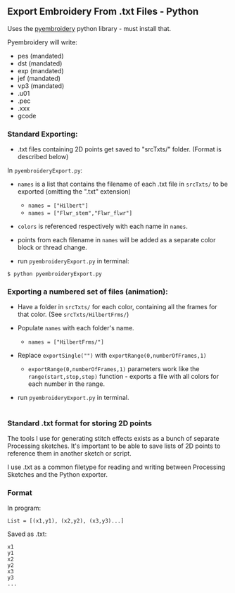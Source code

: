 ## Export Embroidery From .txt Files - Python
Uses the [pyembroidery](https://github.com/EmbroidePy/pyembroidery) python library - must install that.

Pyembroidery will write:

- pes (mandated)
- dst (mandated)
- exp (mandated)
- jef (mandated)
- vp3 (mandated)
- .u01
- .pec
- .xxx
- gcode



### Standard Exporting:
- .txt files containing 2D points get saved to "srcTxts/" folder. (Format is described below)

In <code>pyembroideryExport.py</code>:
- <code>names</code> is a list that contains the filename of each .txt file in <code>srcTxts/</code> to be exported (omitting the ".txt" extension)
  - <code>names = ["Hilbert"]</code>
  - <code>names = ["Flwr_stem","Flwr_flwr"]</code>

- <code>colors</code> is referenced respectively with each name in <code>names</code>.
- points from each filename in <code>names</code> will be added as a separate color block or thread change.
- run <code>pyembroideryExport.py</code> in terminal:
```
$ python pyembroideryExport.py
```


### Exporting a numbered set of files (animation):
- Have a folder in <code>srcTxts/</code> for each color, containing all the frames for that color. (See <code>srcTxts/HilbertFrms/</code>)
- Populate <code>names</code> with each folder's name.
  - <code>names = ["HilbertFrms/"]</code>
  
- Replace <code>exportSingle("")</code> with <code>exportRange(0,numberOfFrames,1)</code>
  - <code>exportRange(0,numberOfFrames,1)</code> parameters work like the <code>range(start,stop,step)</code> function - 
  exports a file with all colors for each number in the range.

- run <code>pyembroideryExport.py</code> in terminal.

#
### Standard .txt format for storing 2D points
The tools I use for generating stitch effects exists as a bunch of separate Processing sketches.
It's important to be able to save lists of 2D points to reference them in another sketch or script.

I use .txt as a common filetype for reading and writing between Processing Sketches and the Python exporter.

### Format
In program:
```
List = [(x1,y1), (x2,y2), (x3,y3)...]
```

Saved as .txt:
```
x1
y1
x2
y2
x3
y3
...
```
